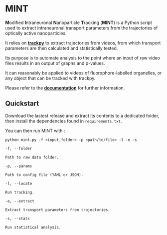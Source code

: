 **MINT**
========

**M**odified **I**ntraneuronal **N**anoparticle **T**racking (**MINT**) is a Python script used to extract intraneuronal transport parameters from the trajectories of optically active nanoparticles.

It relies on [**trackpy**](https://github.com/soft-matter/trackpy) to extract trajectories from videos, from which transport parameters are then calculated and statistically tested.

Its purpose is to automate analysis to the point where an input of raw video files results in an output of graphs and p-values.

It can reasonably be applied to videos of fluorophore-labelled organelles, or any object that can be tracked with trackpy.

Please refer to the [**documentation**](https://lumin-mint.readthedocs.io/en/latest/) for further information.

Quickstart
---

Download the lastest release and extract its contents to a dedicated folder, then install the dependencies found in `requirements.txt`.

You can then run MINT with :

``python mint.py -f <input_folder> -p <path/to/file> -l -e -s``

``-f, --folder``

    Path to raw data folder.

``-p, --params``

    Path to config file (YAML or JSON).

``-l, --locate``

    Run tracking.

``-e, --extract``

    Extract transport parameters from trajectories.

``-s, --stats``

    Run statistical analysis.
